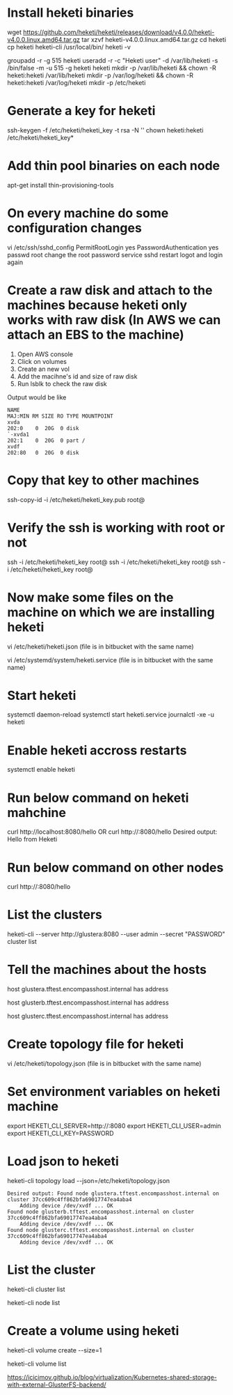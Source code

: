 # Install heketi binaries
wget https://github.com/heketi/heketi/releases/download/v4.0.0/heketi-v4.0.0.linux.amd64.tar.gz
tar xzvf heketi-v4.0.0.linux.amd64.tar.gz
cd heketi
cp heketi heketi-cli /usr/local/bin/
heketi -v

groupadd -r -g 515 heketi
useradd -r -c "Heketi user" -d /var/lib/heketi -s /bin/false -m -u 515 -g heketi heketi
mkdir -p /var/lib/heketi && chown -R heketi:heketi /var/lib/heketi
mkdir -p /var/log/heketi && chown -R heketi:heketi /var/log/heketi
mkdir -p /etc/heketi

# Generate a key for heketi
ssh-keygen -f /etc/heketi/heketi_key -t rsa -N ''
chown heketi:heketi /etc/heketi/heketi_key*

# Add thin pool binaries on each node
apt-get install thin-provisioning-tools

# On every machine do some configuration changes
vi /etc/ssh/sshd_config
    PermitRootLogin yes
    PasswordAuthentication yes
passwd root
    change the root password
service sshd restart
    logot and login again

# Create a raw disk and attach to the machines because heketi only works with raw disk (In AWS we can attach an EBS to the machine)
1. Open AWS console
2. Click on volumes
3. Create an new vol
4. Add the macihne's id and size of raw disk
5. Run lsblk to check the raw disk

Output would be like

    NAME                                                                              MAJ:MIN RM SIZE RO TYPE MOUNTPOINT
    xvda                                                                              202:0    0  20G  0 disk 
    `-xvda1                                                                           202:1    0  20G  0 part /
    xvdf                                                                              202:80   0  20G  0 disk 


# Copy that key to other machines
ssh-copy-id -i /etc/heketi/heketi_key.pub root@<machine-ip>

# Verify the ssh is working with root or not
ssh -i /etc/heketi/heketi_key root@<IP-1>
ssh -i /etc/heketi/heketi_key root@<IP-2>
ssh -i /etc/heketi/heketi_key root@<IP-3>


# Now make some files on the machine on which we are installing heketi

vi /etc/heketi/heketi.json
    (file is in bitbucket with the same name)

vi /etc/systemd/system/heketi.service
    (file is in bitbucket with the same name)

# Start heketi

systemctl daemon-reload
systemctl start heketi.service
journalctl -xe -u heketi

# Enable heketi accross restarts

systemctl enable heketi

# Run below command on heketi mahchine

curl http://localhost:8080/hello
    OR
curl http://<heketi-machine-hostname>:8080/hello
    Desired output: Hello from Heketi
    
# Run below command on other nodes

curl http://<heketi-machine-hostname>:8080/hello

# List the clusters

heketi-cli --server http://glustera:8080 --user admin --secret "PASSWORD" cluster list

# Tell the machines about the hosts

host <hostname-1>
glustera.tftest.encompasshost.internal has address <ip>

host <hostname-2>
glusterb.tftest.encompasshost.internal has address <ip>

host <hostname-3>
glusterc.tftest.encompasshost.internal has address <ip>

# Create topology file for heketi

vi /etc/heketi/topology.json
    (file is in bitbucket with the same name)

# Set environment variables on heketi machine

export HEKETI_CLI_SERVER=http://<HeketiMachineHostname>:8080
export HEKETI_CLI_USER=admin
export HEKETI_CLI_KEY=PASSWORD

# Load json to heketi

heketi-cli topology load --json=/etc/heketi/topology.json

    Desired output: Found node glustera.tftest.encompasshost.internal on cluster 37cc609c4ff862bfa69017747ea4aba4
        Adding device /dev/xvdf ... OK
    Found node glusterb.tftest.encompasshost.internal on cluster 37cc609c4ff862bfa69017747ea4aba4
        Adding device /dev/xvdf ... OK
    Found node glusterc.tftest.encompasshost.internal on cluster 37cc609c4ff862bfa69017747ea4aba4
        Adding device /dev/xvdf ... OK
        
# List the cluster

heketi-cli cluster list

heketi-cli node list

# Create a volume using heketi

heketi-cli volume create --size=1

heketi-cli volume list

<https://icicimov.github.io/blog/virtualization/Kubernetes-shared-storage-with-external-GlusterFS-backend/>